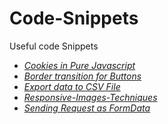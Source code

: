 # Code-Snippets
Useful code Snippets

 - *[Cookies in Pure Javascript](https://github.com/vemba/Code-Snippets/blob/master/Cookies%20in%20Pure%20Javascript)*
 - *[Border transition for Buttons](https://github.com/vemba/Code-Snippets/blob/master/Border%20transition%20for%20Buttons)*
 - *[Export data to CSV File](https://github.com/vemba/Code-Snippets/blob/master/Export%20to%20CSV%20File%20Code)*
 - *[Responsive-Images-Techniques](https://github.com/vemba/codeSnippet-JS/blob/master/Responsive-Images-Techniques)*
 - *[Sending Request as FormData](https://github.com/vemba/codeSnippet-JS/blob/master/Responsive-Images-Techniques)*
